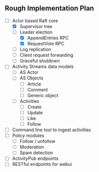 ## Rough Implementation Plan

- [ ] Actor based Raft core
    - [x] Supervisor tree
    - [ ] Leader election
        - [x] AppendEntries RPC
        - [x] RequestVote RPC
    - [ ] Log replication
    - [ ] Client request forwarding
    - [ ] Graceful shutdown
- [ ] Activity Streams data models
    - [ ] AS Actor
    - [ ] AS Objects
        - [ ] Article
        - [ ] Comment
        - [ ] Generic object
    - [ ] Activities
        - [ ] Create
        - [ ] Update
        - [ ] Like
        - [ ] Follow
- [ ] Command line tool to ingest activities
- [ ] Policy modules
    - [ ] Follow / unfollow
    - [ ] Moderation
    - [ ] Spam detection
- [ ] ActivityPub endpoints
- [ ] RESTful endpoints for webui